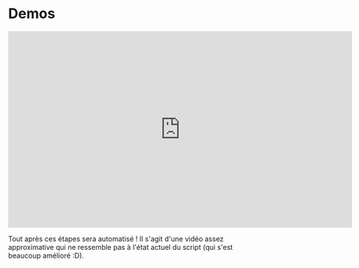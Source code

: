 # Demos

<iframe width="700" height="400" src="https://www.youtube-nocookie.com/embed/Jtj-nT9W9gU" title="YouTube video player" frameborder="0" allow="accelerometer; autoplay; clipboard-write; encrypted-media; gyroscope; picture-in-picture" allowfullscreen></iframe>

Tout après ces étapes sera automatisé ! Il s'agit d'une vidéo assez approximative qui ne ressemble pas à l'état actuel du script (qui s'est beaucoup amélioré :D).